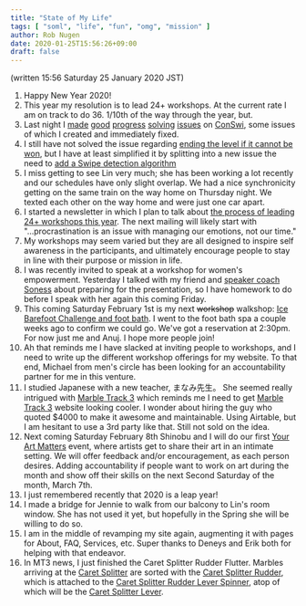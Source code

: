 ```yaml
---
title: "State of My Life"
tags: [ "soml", "life", "fun", "omg", "mission" ]
author: Rob Nugen
date: 2020-01-25T15:56:26+09:00
draft: false
---
```


(written 15:56 Saturday 25 January 2020 JST)

1. Happy New Year 2020!
2. This year my resolution is to lead 24+ workshops.  At the current
   rate I am on track to do 36.  1/10th of the way through the year,
   but.
3. Last night I
   [made](https://github.com/thunderrabbit/conswi/issues/38)
   [good](https://github.com/thunderrabbit/conswi/issues/39)
   [progress](https://github.com/thunderrabbit/conswi/issues/41)
   [solving](https://github.com/thunderrabbit/conswi/issues/42)
   [issues](https://github.com/thunderrabbit/conswi/issues/43) on
   [ConSwi](https://github.com/thunderrabbit/conswi/), some issues of
   which I created and immediately fixed.
4. I still have not solved the issue regarding
   [ending the level if it cannot be won](https://github.com/thunderrabbit/conswi/issues/6),
   but I have at least simplified it by splitting into a new issue the
   need to
   [add a Swipe detection algorithm](https://github.com/thunderrabbit/conswi/issues/40)
5. I miss getting to see Lin very much; she has been working a lot
   recently and our schedules have only slight overlap.  We had a nice
   synchronicity getting on the same train on the way home on Thursday
   night.  We texted each other on the way home and were just one car
   apart.
6. I started a newsletter in which I plan to talk about
   [the process of leading 24+ workshops this year](https://tinyletter.com/barefootrob).
   The next mailing will likely start with "...procrastination is an
   issue with managing our emotions, not our time."
7. My workshops may seem varied but they are all designed to inspire
   self awareness in the participants, and ultimately encourage people
   to stay in line with their purpose or mission in life.
8. I was recently invited to speak at a workshop for women's
   empowerment.  Yesterday I talked with my friend and [speaker coach Soness](https://www.yourspeakingjourney.com/)
   about preparing for the presentation, so I have homework to do
   before I speak with her again this coming Friday.
9. This coming Saturday February 1st is my next ~~workshop~~ walkshop:
   [Ice Barefoot Challenge and foot bath](https://www.meetup.com/Tokyo-Sol-barefoot-more/events/268007806/).
   I went to the foot bath spa a couple weeks ago to confirm we could
   go.  We've got a reservation at 2:30pm.  For now just me and Anuj.
   I hope more people join!
10. Ah that reminds me I have slacked at inviting people to workshops,
    and I need to write up the different workshop offerings for my
    website. To that end, Michael from men's circle has been looking
    for an accountability partner for me in this venture.
11. I studied Japanese with a new teacher, まなみ先生。 She seemed
    really intrigued with
    [Marble Track 3](http://mt3s.marbletrack3.com/) which reminds me I
    need to get [Marble Track 3](https://www.marbletrack3.com/)
    website looking cooler.  I wonder about hiring the guy who quoted
    $4000 to make it awesome and maintainable.  Using Airtable, but I
    am hesitant to use a 3rd party like that.  Still not sold on the
    idea.
12. Next coming Saturday February 8th Shinobu and I will do our first
    [Your Art Matters](https://www.meetup.com/Tokyo-Sol-barefoot-more/events/267844657/) event, where artists get to share their art
    in an intimate setting.  We will offer feedback and/or
    encouragement, as each person desires.  Adding accountability if
    people want to work on art during the month and show off their
    skills on the next Second Saturday of the month, March 7th.
13. I just remembered recently that 2020 is a leap year!
14. I made a bridge for Jennie to walk from our balcony to Lin's room
    window.  She has not used it yet, but hopefully in the Spring she
    will be willing to do so.
15. I am in the middle of revamping my site again, augmenting it with
    pages for About, FAQ, Services, etc.  Super thanks to Deneys and
    Erik both for helping with that endeavor.
16. In MT3 news, I just finished the Caret Splitter Rudder Flutter.
    Marbles arriving at the
    [Caret Splitter](https://www.marbletrack3.com/parts/caret-splitter/)
    are sorted with the
    [Caret Splitter Rudder](https://www.marbletrack3.com/parts/caret-splitter-rudder/),
    which is attached to the
    [Caret Splitter Rudder Lever Spinner](https://www.marbletrack3.com/parts/caret-splitter-rudder-lever-spinner/),
    atop of which will be the
    [Caret Splitter Lever](https://www.marbletrack3.com/parts/caret-splitter-lever/).
